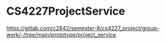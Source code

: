 # CS4227ProjectService
https://gitlab.com/c2842/semester-8/cs4227_project/group-work/-/tree/main/prototype/project_service
